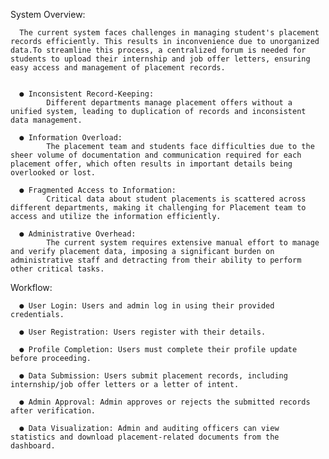 System Overview:

      The current system faces challenges in managing student's placement records efficiently. This results in inconvenience due to unorganized data.To streamline this process, a centralized forum is needed for students to upload their internship and job offer letters, ensuring easy access and management of placement records.

     
      ● Inconsistent Record-Keeping: 
            Different departments manage placement offers without a unified system, leading to duplication of records and inconsistent data management.

      ● Information Overload: 
            The placement team and students face difficulties due to the sheer volume of documentation and communication required for each placement offer, which often results in important details being overlooked or lost.

      ● Fragmented Access to Information: 
            Critical data about student placements is scattered across different departments, making it challenging for Placement team to access and utilize the information efficiently.

      ● Administrative Overhead: 
            The current system requires extensive manual effort to manage and verify placement data, imposing a significant burden on administrative staff and detracting from their ability to perform other critical tasks.



Workflow:
      
      ● User Login: Users and admin log in using their provided credentials.
     
      ● User Registration: Users register with their details.
      
      ● Profile Completion: Users must complete their profile update before proceeding.
      
      ● Data Submission: Users submit placement records, including internship/job offer letters or a letter of intent.
     
      ● Admin Approval: Admin approves or rejects the submitted records after verification.
     
      ● Data Visualization: Admin and auditing officers can view statistics and download placement-related documents from the dashboard.
